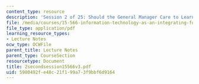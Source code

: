 ```yaml
---
content_type: resource
description: 'Session 2 of 25: Should the General Manager Care to Learn IT?'
file: /media/courses/15-566-information-technology-as-an-integrating-force-in-manufacturing-spring-2003/5980492fe48c21f199a73f9bbf6d9164_2secondsession15566v3.pdf
file_type: application/pdf
learning_resource_types:
- Lecture Notes
ocw_type: OCWFile
parent_title: Lecture Notes
parent_type: CourseSection
resourcetype: Document
title: 2secondsession15566v3.pdf
uid: 5980492f-e48c-21f1-99a7-3f9bbf6d9164
---
```

